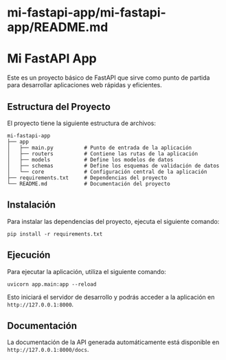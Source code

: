 # mi-fastapi-app/mi-fastapi-app/README.md

# Mi FastAPI App

Este es un proyecto básico de FastAPI que sirve como punto de partida para desarrollar aplicaciones web rápidas y eficientes.

## Estructura del Proyecto

El proyecto tiene la siguiente estructura de archivos:

```
mi-fastapi-app
├── app
│   ├── main.py          # Punto de entrada de la aplicación
│   ├── routers          # Contiene las rutas de la aplicación
│   ├── models           # Define los modelos de datos
│   ├── schemas          # Define los esquemas de validación de datos
│   └── core             # Configuración central de la aplicación
├── requirements.txt     # Dependencias del proyecto
└── README.md            # Documentación del proyecto
```

## Instalación

Para instalar las dependencias del proyecto, ejecuta el siguiente comando:

```
pip install -r requirements.txt
```

## Ejecución

Para ejecutar la aplicación, utiliza el siguiente comando:

```
uvicorn app.main:app --reload
```

Esto iniciará el servidor de desarrollo y podrás acceder a la aplicación en `http://127.0.0.1:8000`.

## Documentación

La documentación de la API generada automáticamente está disponible en `http://127.0.0.1:8000/docs`.